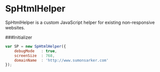 # SpHtmlHelper
SpHtmlHelper is a custom JavaScript helper for existing non-responsive websites.

###Initializer
```javascript
var SP = new SpHtmlHelper({
	debugMode 	: true,
	screenSize 	: 768,
	domainName 	: 'http://www.sumonsarker.com'
});
```